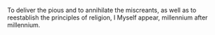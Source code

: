 To deliver the pious and to annihilate the miscreants, as well as to reestablish the principles of religion, I Myself appear, millennium after millennium.